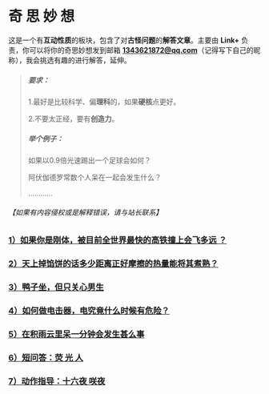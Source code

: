 # 奇 思 妙 想

这是一个有**互动性质**的板块，包含了对**古怪问题**的**解答文章**。主要由 **Link+** 负责，你可以将你的奇思妙想发到邮箱 **1343621872@qq.com**（记得写下自己的昵称），我会挑选有趣的进行解答，延伸。

> ##### 要求：
>
> 1.最好是比较科学、偏**理科**的，如果**硬核**点更好。
>
> 2.不要太正经，要有**创造力**。
>
> ##### 举个例子：
>
> 如果以0.9倍光速踢出一个足球会如何？
>
> 阿伏伽德罗常数个人呆在一起会发生什么？
>
> ............
>

###### 【如果有内容侵权或是解释错误，请与站长联系】



### [1）如果你是刚体，被目前全世界最快的高铁撞上会飞多远 ？](/fancy/20220306.html)

### [2）天上掉馅饼的话多少距离正好摩擦的热量能将其煮熟？](/fancy/20220307.html)

### [3）鸭子坐，但只关心男生](/fancy/20220413.html)

### [4）如何做电击器，电究竟什么时候有危险？](/fancy/20220416.html)

### [5）在积雨云里呆一分钟会发生甚么事](/fancy/20220426.html)

### [6）短问答：荧 光 人](/fancy/20220522.html)

### [7）动作指导：十六夜 咲夜](/fancy/20220529.html)
